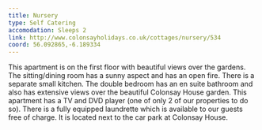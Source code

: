 ```yaml
---
title: Nursery
type: Self Catering
accomodation: Sleeps 2
link: http://www.colonsayholidays.co.uk/cottages/nursery/534
coord: 56.092865,-6.189334
---
```


This apartment is on the first floor with beautiful views over the gardens. The sitting/dining room has a sunny aspect and has an open fire.  There is a separate small kitchen. The double bedroom has an en suite bathroom and also has extensive views over the beautiful Colonsay House garden. This apartment has a TV and DVD player (one of only 2 of our properties to do so). There is a fully equipped laundrette which is available to our guests free of charge.  It is located next to the car park at Colonsay House.